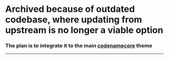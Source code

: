 # Archived because of outdated codebase, where updating from upstream is no longer a viable option

### The plan is to integrate it to the main [codenamecore](https://github.com/dplayz/codenamecore) theme
---
